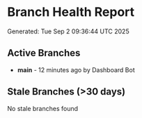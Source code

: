 # Branch Health Report
Generated: Tue Sep  2 09:36:44 UTC 2025

## Active Branches
- **main** - 12 minutes ago by Dashboard Bot

## Stale Branches (>30 days)
No stale branches found
